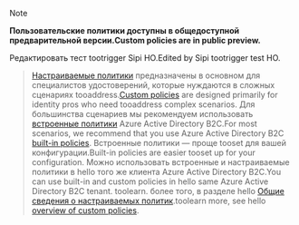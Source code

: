 > [!NOTE]
> <span data-ttu-id="b54e4-101">**Пользовательские политики доступны в общедоступной предварительной версии.**</span><span class="sxs-lookup"><span data-stu-id="b54e4-101">**Custom policies are in public preview.**</span></span>

<span data-ttu-id="b54e4-102">Редактировать тест tootrigger Sipi HO.</span><span class="sxs-lookup"><span data-stu-id="b54e4-102">Edited by Sipi tootrigger test HO.</span></span>

> <span data-ttu-id="b54e4-103">[Настраиваемые политики](..\articles\active-directory-b2c\active-directory-b2c-overview-custom.md#custom-policies) предназначены в основном для специалистов удостоверений, которые нуждаются в сложных сценариях tooaddress.</span><span class="sxs-lookup"><span data-stu-id="b54e4-103">[Custom policies](..\articles\active-directory-b2c\active-directory-b2c-overview-custom.md#custom-policies) are designed primarily for identity pros who need tooaddress complex scenarios.</span></span> <span data-ttu-id="b54e4-104">Для большинства сценариев мы рекомендуем использовать [встроенные политики](..\articles\active-directory-b2c\active-directory-b2c-overview-custom.md) Azure Active Directory B2C.</span><span class="sxs-lookup"><span data-stu-id="b54e4-104">For most scenarios, we recommend that you use Azure Active Directory B2C [built-in policies](..\articles\active-directory-b2c\active-directory-b2c-overview-custom.md).</span></span> <span data-ttu-id="b54e4-105">Встроенные политики — проще tooset для вашей конфигурации.</span><span class="sxs-lookup"><span data-stu-id="b54e4-105">Built-in policies are easier tooset up for your configuration.</span></span> <span data-ttu-id="b54e4-106">Можно использовать встроенные и настраиваемые политики в hello того же клиента Azure Active Directory B2C.</span><span class="sxs-lookup"><span data-stu-id="b54e4-106">You can use built-in and custom policies in hello same Azure Active Directory B2C tenant.</span></span> <span data-ttu-id="b54e4-107">toolearn. более того, в разделе hello [Общие сведения о настраиваемых политик](..\articles\active-directory-b2c\active-directory-b2c-overview-custom.md).</span><span class="sxs-lookup"><span data-stu-id="b54e4-107">toolearn more, see hello [overview of custom policies](..\articles\active-directory-b2c\active-directory-b2c-overview-custom.md).</span></span>

